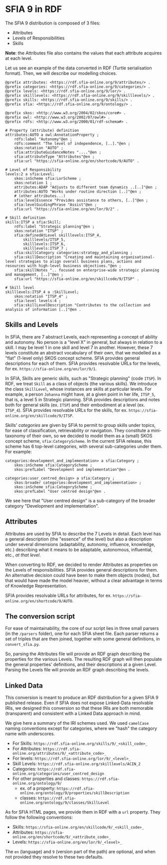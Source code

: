 # SFIA 9 in RDF

The SFIA 9 distribution is composed of 3 files:

- Attributes
- Levels of Responsibilities
- Skills

**Note**: the Attributes file also contains the values that each attribute acquires at each level.

Let us see an example of the data converted in RDF (Turtle serialisation format).
Then, we will describe our modelling choices.

```
@prefix attributes: <https://rdf.sfia-online.org/9/attributes/> .
@prefix categories: <https://rdf.sfia-online.org/9/categories/> .
@prefix levels: <https://rdf.sfia-online.org/9/lor/> .
@prefix skilllevels: <https://rdf.sfia-online.org/9/skilllevels/> .
@prefix skills: <https://rdf.sfia-online.org/9/skills/> .
@prefix sfia: <https://rdf.sfia-online.org/9/ontology/> .

@prefix skos: <http://www.w3.org/2004/02/skos/core#> .
@prefix owl: <http://www.w3.org/2002/07/owl#> .
@prefix rdfs: <http://www.w3.org/2000/01/rdf-schema#> .

# Property (attribute) definition
attributes:AUTO a owl:AnnotationProperty ;
    rdfs:label "Autonomy"@en ;
    rdfs:comment "The level of independence, [..]."@en ;
    skos:notation "AUTO" ;
    sfia:attributeGuidanceNotes "...."@en ;
    sfia:attributeType "Attributes"@en ;
    sfia:url "https://sfia-online.org/en/shortcode/9/AUTO" .

# Level of Responsibility
levels:2 a sfia:Level;
    skos:inScheme sfia:LorScheme ;
    skos:notation 1 ;
    attributes:ADAP "Adjusts to different team dynamics ..[..]"@en ;
    attributes:AUTO "Works under routine direction [..]"@en ;
    # (other attributes...)
    sfia:levelEssence "Provides assistance to others, [..]"@en ;
    sfia:levelGuidingPhrase "Assist"@en ;
    sfia:url "https://sfia-online.org/en/lor/9/2" .

# Skill definition
skills:ITSP a sfia:Skill;
    rdfs:label "Strategic planning"@en ;
    skos:notation "ITSP" ;
    sfia:definedAtLevel skilllevels:ITSP_4,
        skilllevels/ITSP_5,
        skilllevels:ITSP_6,
        skilllevels:ITSP_7 ;
    sfia:skillCategory categories:strategy_and_planning ;
    sfia:skillDescription "Creating and maintaining organisational-level strategies to align overall business plans, actions and resources with high-level business objectives."@en ;
    sfia:skillNotes ".. focused on enterprise-wide strategic planning and management, [..]"@en ;
    sfia:url "https://sfia-online.org/en/skillcode/9/ITSP" .

# Skill level
skilllevels:ITSP_4 a :SkillLevel;
    skos:notation "ITSP_4" ;
    sfia:level levels:4 ;
    sfia:skillLevelDescription "Contributes to the collection and analysis of information [..]"@en .
```

## Skills and Levels

In SFIA, there are 7 abstract Levels, each representing a concept of ability and autonomy.
No person is a "level X" in general, but always in relation to a skill.
I may be level 1 in one skill and level 7 in another. However, these 7 levels constitute an abstract vocabulary
of their own, that we modelled as a "flat" (1-level only) SKOS concept scheme.
SFIA provides general descriptions for each of them.
SFIA provides resolvable URLs for the levels, for ex. `https://sfia-online.org/en/lor/9/1`.

In SFIA, Skills are generic skills, such as "Strategic planning" (code `ITSP`).
In RDF, we treat `Skill` as a class of objects (the various skills).
We introduce the class `SkillLevel`, whose instances are skills at particular levels. For example,
a person `Johanna` might have, at a given point in her life, `ITSP_5`, that is, a level 5 in Strategic planning.
SFIA provides descriptions and notes both for general skills (ex. `ITSP`) and their embodiment at a level
(ex. `ITSP_4`).
SFIA provides resolvable URLs for the skills, for ex. `https://sfia-online.org/en/skillcode/9/ITSP`.

Skills' _categories_ are given by SFIA to permit to group skills under topics, for ease of classification,
retrievability or navigation. They constitute a mini-taxonomy of their own, so we decided to model them
as a (small) SKOS concept scheme, `sfia:CategoryScheme`. In the current SFIA release,
this scheme has 6 top-level categories, with several sub-categories under them. For example:

```
categories:development_and_implementation> a sfia:Category ;
    skos:inScheme sfia:CategoryScheme ;
    skos:prefLabel "Development and implementation"@en .

categories:user_centred_design> a sfia:Category ;
    skos:broader categories:development_and_implementation> ;
    skos:inScheme sfia:CategoryScheme ;
    skos:prefLabel "User centred design"@en .
```

We see here that "User centred design" is a sub-category of the broader category "Development and implementation".

## Attributes

Attributes are used by SFIA to describe the 7 Levels in detail.
Each level has a general description (the "essence" of the level) but also a description under several dimensions
(adaptability, autonomy, influence, knowledge, etc.) describing what it means to be adaptable, autonomous,
influential, etc., _at that level_.

When converting to RDF, we decided to render Attributes as properties on the Levels of responsibilities.
SFIA provides general descriptions for them.
An alternative decision could have been to make them objects (nodes), but that would have made the model heavier,
without a clear advantage in terms of Knowledge Representation.

SFIA provides resolvable URLs for attributes, for ex. `https://sfia-online.org/en/shortcode/9/AUTO`.

## The conversion script

For ease of maintainability, the core of our script lies in three small parsers (in the `/parsers` folder),
one for each SFIA sheet file.
Each parser returns a set of triples that are then joined, together with some general definitions,
in `convert_sfia.py`.

So, parsing the Attributes file will provide an RDF graph describing the properties for the various Levels.
The resulting RDF graph will then populate the general properties' definitions, and their descriptions at a given Level.
Parsing the Levels file will provide an RDF graph describing the levels.

## Linked Data

This conversion is meant to produce an RDF distribution for a given SFIA 9 published release.
Even if SFIA does not expose Linked-Data resolvable IRIs, we designed this conversion so that these IRIs are
both memorable (transparent) and consistent with a Linked Data approach in mind.

We give here a summary of the IRI schemes used.
We used `camelCase` naming conventions except for categories, where we "hash" the category name with underscores.

- For Skills: `https://rdf.sfia-online.org/skills/9/_<skill_code>_`
- For Attributes: `https://rdf.sfia-online.org/attributes/9/_<attribute_code>_`
- For levels: `https://rdf.sfia-online.org/lor/9/_<level>_`
- Skill Levels: `https://rdf.sfia-online.org/skilllevels/ACIN_2`
- Categories: `https://rdf.sfia-online.org/categories/user_centred_design`
- For other properties and classes: `https://rdf.sfia-online.org/ontology/9/`
    - ex. of a property: `https://rdf.sfia-online.org/ontology/9/properties/skillDescription`
    - classes: `https://rdf.sfia-online.org/ontology/9/classes/SkillLevel`

As for SFIA HTML pages, we provide them in RDF with a `url` property. They follow the following conventions:

- Skills: `https://sfia-online.org/en/skillcode/9/_<skill_code>_`
- Attributes: `https://sfia-online.org/en/shortcode/9/_<attribute_code>_`
- Levels: `https://sfia-online.org/en/lor/9/_<level>_`

The `en` (language) and `9` (version part of the path) are optional, and when not provided they resolve to
these two defaults.
